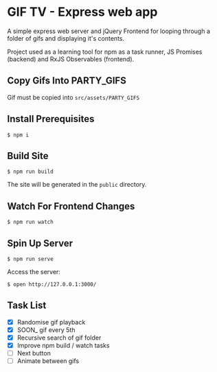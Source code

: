 
# GIF TV - Express web app

A simple express web server and jQuery Frontend for looping through a folder of gifs and displaying it's contents.

Project used as a learning tool for npm as a task runner, JS Promises (backend) and RxJS Observables (frontend).

## Copy Gifs Into PARTY_GIFS

Gif must be copied into `src/assets/PARTY_GIFS`

## Install Prerequisites

```shell
$ npm i
```

## Build Site

```shell
$ npm run build
```

The site will be generated in the `public` directory.

## Watch For Frontend Changes

```shell
$ npm run watch
```

## Spin Up Server

```shell
$ npm run serve
```

Access the server:

```shell
$ open http://127.0.0.1:3000/
```

## Task List

- [x] Randomise gif playback
- [x] SOON_ gif every 5th
- [x] Recursive search of gif folder
- [x] Improve npm build / watch tasks
- [ ] Next button
- [ ] Animate between gifs
